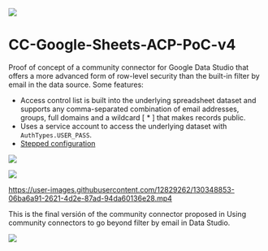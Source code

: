 ![](https://user-images.githubusercontent.com/12829262/130348347-2d9c0abe-9886-4025-b0d4-c69cc9910a79.png)

# CC-Google-Sheets-ACP-PoC-v4

Proof of concept of a community connector for Google Data Studio that offers a more advanced form of row-level security than the built-in filter by email in the data source. Some features:

*   Access control list is built into the underlying spreadsheet dataset and supports any comma-separated combination of email addresses, groups, full domains and a wildcard \[ \* \] that makes records public.
*   Uses a service account to access the underlying dataset with `AuthTypes.USER_PASS`.
*   [Stepped configuration](https://developers.google.com/datastudio/connector/stepped-configuration)

![](https://user-images.githubusercontent.com/12829262/130348616-c56a50f5-decb-4e8c-8792-96a7ad839086.png)

![](https://user-images.githubusercontent.com/12829262/130349299-71de1eef-dbbb-4867-b958-0719e6a81aae.png)

https://user-images.githubusercontent.com/12829262/130348853-06ba6a91-2621-4d2e-87ad-94da60136e28.mp4

This is the final versión of the community connector proposed in Using community connectors to go beyond filter by email in Data Studio.

![](https://user-images.githubusercontent.com/12829262/130349414-83324083-3946-4b01-b471-2b8d0de68531.png)
